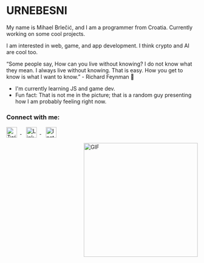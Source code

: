 # URNEBESNI 

My name is Mihael Brlečić, and I am a programmer from Croatia. Currently working on some cool projects.

I am interested in web, game, and app development. I think crypto and AI are cool too.

“Some people say, How can you live without knowing? I do not know what they mean. I always live without knowing. That is easy. How you get to know is what I want to know.” - Richard Feynman 🤷

* I'm currently learning JS and game dev.
* Fun fact: That is not me in the picture; that is a random guy presenting how I am probably feeling right now. 

### Connect with me:

<p align="left">
  <!--Twitter-->
  <a href="https://twitter.com/urnebini" target="_blank" rel="noopener">
    <img src="https://upload.wikimedia.org/wikipedia/commons/6/6f/Logo_of_Twitter.svg" width="28" height="28" alt="Twitter" style="vertical-align:middle; margin-right:8px"/>
  </a>
  &nbsp;&nbsp;
  <!-- LinkedIn -->
  <a href="https://www.linkedin.com/in/mihael-brlečić-8547981b9" target="_blank" rel="noopener">
    <img src="https://cdn.jsdelivr.net/gh/devicons/devicon/icons/linkedin/linkedin-original.svg" width="28" height="28" alt="LinkedIn" style="vertical-align:middle; margin-right:8px"/>
  </a>
  &nbsp;&nbsp;
  <!-- Instagram -->
  <a href="https://www.instagram.com/mihael_brlecic" target="_blank" rel="noopener">
    <img src="https://upload.wikimedia.org/wikipedia/commons/a/a5/Instagram_icon.png" width="28" height="28" alt="Instagram" style="vertical-align:middle; margin-right:8px"/>
  </a>

</p>



<img align="right" alt="GIF" src="https://user-images.githubusercontent.com/47198717/167301263-24a58c0c-27aa-4607-b196-b3c35dc9140e.gif" width="300" height="300" />



